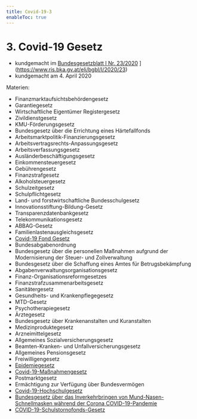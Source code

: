 ```yaml
---
title: Covid-19-3
enableToc: true
---
```


# 3. Covid-19 Gesetz


* kundgemacht im [Bundesgesetzblatt I Nr. 23/2020](https://www.ris.bka.gv.at/eli/bgbl/I/2020/23) ](https://www.ris.bka.gv.at/eli/bgbl/I/2020/23)
* kundgemacht am 4. April 2020

Materien:
* Finanzmarktaufsichtsbehördengesetz
* Garantiegesetz
* Wirtschaftliche Eigentümer Registergesetz
* Zivildienstgesetz
* KMU-Förderungsgesetz
* Bundesgesetz über die Errichtung eines Härtefallfonds
* Arbeitsmarktpolitik-Finanzierungsgesetz
* Arbeitsvertragsrechts-Anpassungsgesetz
* Arbeitsverfassungsgesetz
* Ausländerbeschäftigungsgesetz
* Einkommensteuergesetz
* Gebührengesetz
* Finanzstrafgesetz
* Alkoholsteuergesetz
* Schulzeitgesetz
* Schulpflichtgesetz
* Land- und forstwirtschaftliche Bundesschulgesetz
* Innovationsstiftung-Bildung-Gesetz
* Transparenzdatenbankgesetz
* Telekommunikationsgesetz
* ABBAG-Gesetz
* Familienlastenausgleichsgesetz
* [Covid-19 Fond Gesetz](Fonds)
* Bundesabgabenordnung
* Bundesgesetz über die personellen Maßnahmen aufgrund der Modernisierung der Steuer- und Zollverwaltung
* Bundesgesetz über die Schaffung eines Amtes für Betrugsbekämpfung
* Abgabenverwaltungsorganisationsgesetz
* Finanz-Organisationsreformgesetzes
* Finanzstrafzusammenarbeitsgesetz
* Sanitätergesetz
* Gesundheits- und Krankenpflegegesetz
* MTD-Gesetz
* Psychotherapiegesetz
* Ärztegesetz
* Bundesgesetz über Krankenanstalten und Kuranstalten
* Medizinproduktegesetz
* Arzneimittelgesetz
* Allgemeines Sozialversicherungsgesetz
* Beamten-Kranken- und Unfallversicherungsgesetz
* Allgemeines Pensionsgesetz
* Freiwilligengesetz
* [Epidemiegesetz](Epidemie)
* [Covid-19-Maßnahmengesetz](Maßnahmen)
* Postmarktgesetz
* Ermächtigung zur Verfügung über Bundesvermögen
* [Covid-19-Hochschulgesetz](Hochschulen)
* [Bundesgesetz über das Inverkehrbringen von Mund-Nasen-Schnellmasken während der Corona COVID-19-Pandemie](Masken)
* [COVID-19-Schulstornofonds-Gesetz](Schulstorno)
 

